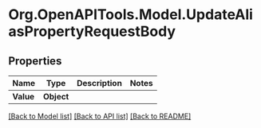 # Org.OpenAPITools.Model.UpdateAliasPropertyRequestBody

## Properties

Name | Type | Description | Notes
------------ | ------------- | ------------- | -------------
**Value** | **Object** |  | 

[[Back to Model list]](../../README.md#documentation-for-models) [[Back to API list]](../../README.md#documentation-for-api-endpoints) [[Back to README]](../../README.md)

